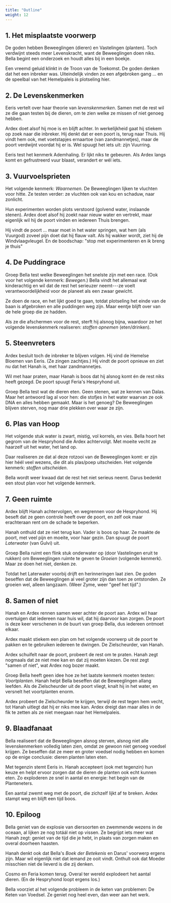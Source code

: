 ```yaml
---
title: "Outline"
weight: 12
---
```


## 1. Het misplaatste voorwerp

De goden hebben Beweeglingen (dieren) en Vastelingen (planten). Toch verdwijnt steeds meer Levenskracht, want de Beweeglingen doen niks. Bella begint een onderzoek en houdt alles bij in een boekje.

Een vreemd geluid klinkt in de Troon van de Toekomst. De goden denken dat het een inbreker was. Uiteindelijk vinden ze een afgebroken gang ... en de speelbal van het Hemelpaleis is plotseling hier.

## 2. De Levenskenmerken

Eeris vertelt over haar theorie van _levenskenmerken_. Samen met de rest wil ze die gaan testen bij de dieren, om te zien welke ze missen of niet genoeg hebben.

Ardex doet alsof hij moe is en blijft achter. In werkelijkheid gaat hij stiekem op zoek naar die inbreker. Hij denkt dat er een poort is, terug naar Thuis. Hij vindt hem ook, met voetstapjes ernaartoe (van zandmannetjes), maar de poort verdwijnt voordat hij er is. Wel spuugt het iets uit: zijn Vuurring.

Eeris test het kenmerk Ademhaling. Er lijkt niks te gebeuren. Als Ardex langs komt en gefrustreerd vuur blaast, verandert er wél iets.

## 3. Vuurvoelsprieten

Het volgende kenmerk: _Waarnemen_. De Beweeglingen lijken te vluchten voor hitte. Ze testen verder: ze vluchten ook van kou en schaduw, naar zonlicht.

Hun experimenten worden plots verstoord (golvend water, inslaande stenen). Ardex doet alsof hij zoekt naar nieuw water en vertrekt, maar eigenlijk wil hij de poort vinden en iedereen Thuis brengen.

Hij vindt de poort ... maar moet in het water springen, wat hem (als Vuurgod) zoveel pijn doet dat hij flauw valt. Als hij wakker wordt, ziet hij de Windvlaagvleugel. En de boodschap: "stop met experimenteren en ik breng je thuis"

## 4. De Puddingrace

Groep Bella test welke Beweeglingen het snelste zijn met een race. (Ook voor het volgende kenmerk: _Bewegen_.) Bella vindt het allemaal wat kinderachtig en wil dat de rest het serieuzer neemt---ze voelt verantwoordelijkheid voor de planeet als een zwaar gewicht.

Ze doen de race, en het lijkt goed te gaan, totdat plotseling het einde van de baan is afgebroken en alle puddingen weg zijn. Maar eentje blijft over van de hele groep die ze hadden. 

Als ze die afschermen voor de rest, sterft hij alsnog bijna, waardoor ze het volgende levenskenmerk realiseren: _stoffen opnemen_ (eten/drinken).

## 5. Steenvreters

Ardex besluit toch de inbreker te blijven volgen. Hij vind de Hemelse Bloemen van Eeris. (Ze zingen zachtjes.) Hij vindt de poort opnieuw en ziet nu dat het Hanah is, met haar zandmannetjes.

Wil met haar praten, maar Hanah is boos dat hij alsnog komt én de rest niks heeft gezegd. De poort spuugt Feria's Hespryhond uit.

Groep Bella test wat de dieren eten. Geen stenen, wat ze kennen van Dalas. Maar het antwoord lag al voor hen: die stofjes in het water waarvan ze ook DNA en alles hebben gemaakt. Maar is het genoeg? De Beweeglingen blijven sterven, nog maar drie plekken over waar ze zijn.

## 6. Plas van Hoop

Het volgende stuk water is zwart, mistig, vol korrels, en vies. Bella hoort het gegrom van de Hespryhond die Ardex achtervolgt. Met moeite vecht ze haarzelf uit het water, het land op.

Daar realiseren ze dat al deze rotzooi van de Beweeglingen komt: er zijn hier héél veel wezens, die dit als plas/poep uitscheiden. Het volgende kenmerk: _stoffen uitscheiden_.

Bella wordt weer kwaad dat de rest het niet serieus neemt. Darus bedenkt een stout plan voor het volgende kenmerk.

## 7. Geen ruimte

Ardex blijft Hanah achtervolgen, en wegrennen voor de Hespryhond. Hij beseft dat ze geen controle heeft over de poort, en zelf ook maar erachteraan rent om de schade te beperken.

Hanah onthuld dat ze niet terug kan. Vader is boos op haar. Ze maakte de poort, met veel pijn en moeite, voor haar gezin. Dan spuugt de poort _Laterwater_ (van Gulvi) uit.

Groep Bella ruimt een flink stuk onderwater op (door Vastelingen eruit te rukken) om Beweeglingen ruimte te geven te _Groeien_ (volgende kenmerk). Maar ze doen het niet, denken ze.

Totdat het Laterwater voorbij drijft en herinneringen laat zien. De goden beseffen dat de Beweeglingen al veel groter zijn dan toen ze ontstonden. Ze groeien wel, alleen langzaam. (Weer Zyme, weer "geef het tijd".)

## 8. Samen of niet

Hanah en Ardex rennen samen weer achter de poort aan. Ardex wil haar overtuigen dat iedereen naar huis wil, dat hij daarvoor kan zorgen. De poort is deze keer verschenen in de buurt van groep Bella, dus iedereen ontmoet elkaar.

Ardex maakt stiekem een plan om het volgende voorwerp uit de poort te pakken en te gebruiken iedereen te dwingen. De Zielscheurder, van Hanah.

Ardex schuifelt naar de poort, probeert de rest om te praten. Hanah zegt nogmaals dat ze niet mee kan en dat zij moeten kiezen. De rest zegt "samen of niet", wat Ardex nog bozer maakt.

Groep Bella heeft geen idee hoe ze het laatste kenmerk moeten testen: _Voortplanten_. Hanah helpt Bella beseffen dat de Beweeglingen allang leefden. Als de Zielscheurder uit de poort vliegt, knalt hij in het water, en versnelt het voortplanten enorm.

Ardex probeert de Zielscheurder te krijgen, terwijl de rest tegen hem vecht, tot Hanah uitlegt dat hij er niks mee kan. Ardex dreigt dan maar alles in de fik te zetten als ze niet meegaan naar het Hemelpaleis.

## 9. Blaadfanaat

Bella realiseert dat de Beweeglingen alsnog sterven, alsnog niet alle levenskenmerken volledig laten zien, omdat ze gewoon niet genoeg voedsel krijgen. Ze beseffen dat ze meer en groter voedsel nodig hebben en komen op de enige conclusie: dieren planten laten eten.

Met tegenzin stemt Eeris in. Hanah accepteert (ook met tegenzin) hun keuze en helpt ervoor zorgen dat de dieren de planten ook echt kunnen eten. Zo exploderen ze snel in aantal en energie: het begin van de Planteneters.

Een aantal zwemt weg met de poort, die zichzelf lijkt af te breken. Ardex stampt weg en blijft een tijd boos.

## 10. Epiloog

Bella geniet van de explosie van diersoorten en zwemmende wezens in de oceaan, al lijken ze nog totáál niet op vissen. Ze begrijpt iets meer wat Hanah zegt: geniet van de tijd die je hebt, in plaats van zorgen maken en overal doorheen haasten.

Hanah denkt ook dat Bella's _Boek der Betekenis_ en Darus' voorwerp ergens zijn. Maar wil eigenlijk niet dat iemand ze ooit vindt. Onthult ook dat Moeder misschien niet de lieverd is die zij denken.

Cosmo en Feria komen terug. Overal ter wereld explodeert het aantal dieren. (En de Hespryhond loopt ergens los.) 

Bella voorziet al het volgende probleem in de keten van problemen: De Keten van Voedsel. Ze geniet nog heel even, dan weer aan het werk.